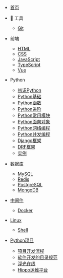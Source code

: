 - [<span class="iconfont icon-icon_fabu"></span> 首页](/README.md)

- 🔨 工具

  - [Git](docs/工具/README.md?id=Git)

- 前端

  - [HTML](/docs/前端/README.md?id=HTML)
  - [CSS](/docs/前端/README.md?id=CSS)
  - [JavaScript](/docs/前端/README.md?id=JavaScript)
  - [TypeScript](/docs/前端/README.md?id=TypeScript)
  - [Vue](/docs/前端/README.md?id=Vue)

- Python

  - [初识Python](/docs/Python/README.md?id=初识Python)
  - [Python基础](/docs/Python/README.md?id=Python基础)
  - [Python函数](/docs/Python/README.md?id=Python函数)
  - [Python进阶](/docs/Python/README.md?id=Python进阶)
  - [Python常用模块](/docs/Python/README.md?id=Python常用模块)
  - [Python面向对象](/docs/Python/README.md?id=Python面向对象)
  - [Python网络编程](/docs/Python/README.md?id=Python网络编程)
  - [Python并发编程](/docs/Python/README.md?id=Python并发编程)
  - [Django框架](/docs/Python/README.md?id=Django框架)
  - [DRF框架](/docs/Python/README.md?id=DRF框架)
  - [实例](/docs/Python/README.md?id=实例)

- 数据库

  - [MySQL](/docs/数据库/README.md?id=MySQL)
  - [Redis](/docs/数据库/README.md?id=Redis)
  - [PostgreSQL](/docs/数据库/README.md?id=PostgreSQL)
  - [MongoDB](/docs/数据库/README.md?id=MongoDB)

- [中间件](/docs/中间件/README.md)

  - [Docker](/docs/中间件/README.md?id=Docker)

- [Linux](/docs/Linux/README.md)

  - [Shell](/docs/Linux/README.md?id=Shell)

- [Python项目](/docs/项目/README.md)

  - [项目开发流程](/docs/项目/README.md?id=项目开发流程)
  - [软件开发的目录规范](/docs/项目/README.md?id=软件开发的目录规范)
  - [浮光在线](/docs/项目/README.md?id=浮光在线)
  - [Hippo运维平台](/docs/项目/README.md?id=Hippo运维平台)

<!-- - [<span class="iconfont icon-wodeguanzhu"></span> 关于本站](关于/) -->
<!-- - [⛷ 生信交流群](链接) -->
<!-- - [<span class="iconfont icon-csdn"></span> CSDN](链接) -->

